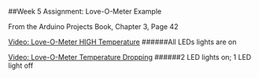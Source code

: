 ##Week 5 Assignment: Love-O-Meter Example

From the Arduino Projects Book, Chapter 3, Page 42

[Video: Love-O-Meter HIGH Temperature](https://vimeo.com/204409851)
######All LEDs lights are on

[Video: Love-O-Meter Temperature Dropping](https://vimeo.com/204416605)
######2 LED lights on; 1 LED light off
